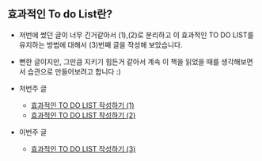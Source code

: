 ## 효과적인 To do List란?

- 저번에 썼던 글이 너무 긴거같아서 (1),(2)로 분리하고 이 효과적인 TO DO LIST를 유지하는 방법에 대해서 (3)번째 글을 작성해 보았습니다.
- 뻔한 글이지만, 그만큼 지키기 힘든거 같아서 계속 이 책을 읽었을 때를 생각해보면서 습관으로 만들어보려고 합니다 :)

- 저번주 글
    - [효과적인 TO DO LIST 작성하기 (1)](https://www.notion.so/TO-DO-LIST-1-35e29b433de5487e9d514cc0ac9f0e78)
    - [효과적인 TO DO LIST 작성하기 (2)](https://www.notion.so/TO-DO-LIST-2-222e75664ed44ef5bcdf2a4f96e5cc8f)
- 이번주 글
    - [효과적인 TO DO LIST 작성하기 (3)](https://www.notion.so/TO-DO-LIST-3-c458d1abf8114966958a8c99e4a77fee)
